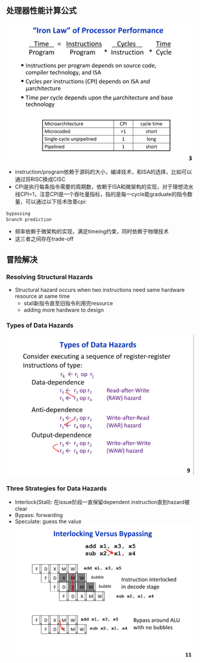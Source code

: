 ## 处理器性能计算公式
![Alt text](image/9-1.png)
- instruction/program依赖于源码的大小，编译技术，和ISA的选择，比如可以通过将RISC换成CISC
- CPI是执行每条指令需要的周期数，依赖于ISA和微架构的实现，对于理想流水线CPI=1，注意CPI是一个吞吐量指标，指的是每一cycle能graduate的指令数量，可以通过以下技术改善cpi:
```
bypassing
branch prediction

```
- 频率依赖于微架构的实现，满足timeing约束，同时依赖于物理技术
- 这三者之间存在trade-off

## 冒险解决
### Resolving Structural Hazards
- Structural hazard occurs when two instructions need same hardware resource at same time
    - stall新指令直至旧指令利用完resource
    - adding more hardware to design
### Types of Data Hazards
![Alt text](image/9-2.png)
### Three Strategies for Data Hazards
- Interlock(Stall): 在issue阶段一直保留dependent instruction直到hazard被clear
- Bypass: forwarding
- Speculate: guess the value
![Alt text](image/9-3.png)